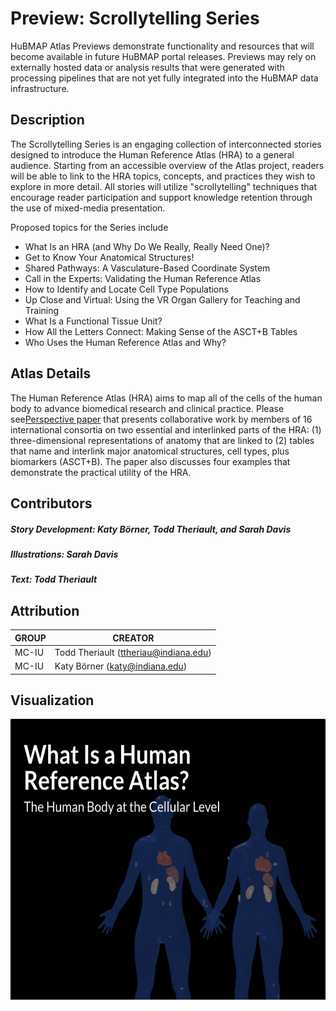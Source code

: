 # Preview: Scrollytelling Series

HuBMAP Atlas Previews demonstrate functionality and resources that will become available in future HuBMAP portal releases. Previews may rely on externally hosted data or analysis results that were generated with processing pipelines that are not yet fully integrated into the HuBMAP data infrastructure.

## Description

The Scrollytelling Series is an engaging collection of interconnected stories designed to introduce the Human Reference Atlas (HRA) to a general audience. Starting from an accessible overview of the Atlas project, readers will be able to link to the HRA topics, concepts, and practices they wish to explore in more detail. All stories will utilize "scrollytelling" techniques that encourage reader participation and support knowledge retention through the use of mixed-media presentation.

Proposed topics for the Series include

- What Is an HRA (and Why Do We Really, Really Need One)?
- Get to Know Your Anatomical Structures!
- Shared Pathways: A Vasculature-Based Coordinate System
- Call in the Experts: Validating the Human Reference Atlas
- How to Identify and Locate Cell Type Populations
- Up Close and Virtual: Using the VR Organ Gallery for Teaching and Training
- What Is a Functional Tissue Unit?
- How All the Letters Connect: Making Sense of the ASCT+B Tables
- Who Uses the Human Reference Atlas and Why?

## Atlas Details

The Human Reference Atlas (HRA) aims to map all of the cells of the human body to advance biomedical research and clinical practice. Please see[Perspective paper](https://www.nature.com/articles/s41556-021-00788-6) that presents collaborative work by members of 16 international consortia on two essential and interlinked parts of the HRA: (1) three-dimensional representations of anatomy that are linked to (2) tables that name and interlink major anatomical structures, cell types, plus biomarkers (ASCT+B). The paper also discusses four examples that demonstrate the practical utility of the HRA.

## Contributors

##### **Story Development:** Katy Börner, Todd Theriault, and Sarah Davis

##### **Illustrations:** Sarah Davis

##### **Text:** Todd Theriault

## Attribution

| GROUP | CREATOR |
| --- | --- |
| MC-IU | Todd Theriault (ttheriau@indiana.edu) |
| MC-IU | Katy Börner (katy@indiana.edu) |

## Visualization

<div class="image-link">
    <a target="_blank" href= https://a-cns_iu.vev.site/human-reference-atlas-test/ >
        <img src="../img/pilot4.png" height="450" width="100%"> </img>
    </a>
</div>

#####
